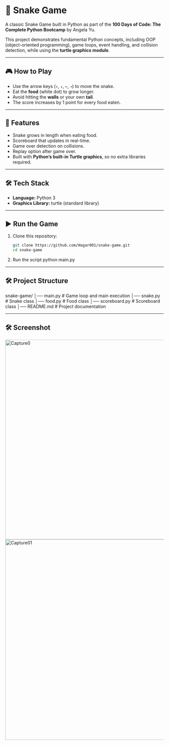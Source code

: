 # 🐍 Snake Game  

A classic Snake Game built in Python as part of the **100 Days of Code: The Complete Python Bootcamp** by Angela Yu.  

This project demonstrates fundamental Python concepts, including OOP (object-oriented programming), game loops, event handling, and collision detection, while using the **turtle graphics module**.  

---

## 🎮 How to Play  
- Use the arrow keys (`↑`, `↓`, `←`, `→`) to move the snake.  
- Eat the **food** (white dot) to grow longer.  
- Avoid hitting the **walls** or your own **tail**.  
- The score increases by 1 point for every food eaten.  

---

## 🚀 Features  
- Snake grows in length when eating food.  
- Scoreboard that updates in real-time.  
- Game over detection on collisions.  
- Replay option after game over.  
- Built with **Python’s built-in Turtle graphics**, so no extra libraries required.  

---

## 🛠️ Tech Stack  
- **Language:** Python 3  
- **Graphics Library:** turtle (standard library)  

---

## ▶️ Run the Game  
1. Clone this repository:  
   ```bash
   git clone https://github.com/Hagar001/snake-game.git
   cd snake-game

2. Run the script
   python main.py

---

## 🛠️ Project Structure
snake-game/
│── main.py          # Game loop and main execution
│── snake.py         # Snake class
│── food.py          # Food class
│── scoreboard.py    # Scoreboard class
│── README.md        # Project documentation

---

## 🛠️ Screenshot
<img width="607" height="632" alt="Capture0" src="https://github.com/user-attachments/assets/002d66b5-2b7f-4546-84e9-6580169343a1" />

<img width="614" height="635" alt="Capture01" src="https://github.com/user-attachments/assets/67183ccc-2b47-4547-888c-ee0b798206e6" />
